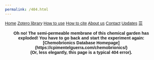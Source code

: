 ```yaml
---
permalink: /404.html
---
```


<html>
<head>
<meta name="viewport" content="width=device-width, initial-scale=1">
<link rel="stylesheet" href="https://cdnjs.cloudflare.com/ajax/libs/font-awesome/4.7.0/css/font-awesome.min.css">
<style>
body {margin:0;font-family:Arial}

.topnav {
  overflow: hidden;
  background-color: #333;
}

.topnav a {
  float: left;
  display: block;
  color: #f2f2f2;
  text-align: center;
  padding: 14px 16px;
  text-decoration: none;
  font-size: 17px;
}

.active {
  background-color: royalblue;
  color: white;
}

.topnav .icon {
  display: none;
}

.dropdown {
  float: left;
  overflow: hidden;
}

.dropdown .dropbtn {
  font-size: 17px;    
  border: none;
  outline: none;
  color: white;
  padding: 14px 16px;
  background-color: inherit;
  font-family: inherit;
  margin: 0;
}

.dropdown-content {
  display: none;
  position: absolute;
  background-color: #f9f9f9;
  min-width: 160px;
  box-shadow: 0px 8px 16px 0px rgba(0,0,0,0.2);
  z-index: 1;
}

.dropdown-content a {
  float: none;
  color: black;
  padding: 12px 16px;
  text-decoration: none;
  display: block;
  text-align: left;
}

.topnav a:hover, .dropdown:hover .dropbtn {
  background-color: #555;
  color: white;
}

.dropdown-content a:hover {
  background-color: #ddd;
  color: black;
}

.dropdown:hover .dropdown-content {
  display: block;
}

@media screen and (max-width: 600px) {
  .topnav a:not(:first-child), .dropdown .dropbtn {
    display: none;
  }
  .topnav a.icon {
    float: right;
    display: block;
  }
}

@media screen and (max-width: 600px) {
  .topnav.responsive {position: relative;}
  .topnav.responsive .icon {
    position: absolute;
    right: 0;
    top: 0;
  }
  .topnav.responsive a {
    float: none;
    display: block;
    text-align: left;
  }
  .topnav.responsive .dropdown {float: none;}
  .topnav.responsive .dropdown-content {position: relative;}
  .topnav.responsive .dropdown .dropbtn {
    display: block;
    width: 100%;
    text-align: left;
  }
}
</style>
</head>
<body>

<div class="topnav" id="myTopnav">
  <a class="active" href="https://cpimentelguerra.com/chemobrionics/">Home</a>
  <a href="https://cpimentelguerra.com/chemobrionics/zotero">Zotero library</a>
  <a href="https://cpimentelguerra.com/chemobrionics/howtouse">How to use</a>
  <a href="https://cpimentelguerra.com/chemobrionics/howtocite">How to cite</a>
  <a href="https://cpimentelguerra.com/chemobrionics/about">About us</a>
  <a href="https://cpimentelguerra.com/#contact">Contact</a>
  <a href="https://cpimentelguerra.com/chemobrionics/updates">Updates</a>
  <a href="javascript:void(0);" style="font-size:15px;" class="icon" onclick="myFunction()">&#9776;</a>
</div>

<script>
function myFunction() {
  var x = document.getElementById("myTopnav");
  if (x.className === "topnav") {
    x.className += " responsive";
  } else {
    x.className = "topnav";
  }
}
</script>

</body>
</html>

<br>

<div align='center'>
<b>Oh no! The semi-permeable membrane of this chemical garden has exploded! You have to go back and start the experiment again: [Chemobrionics Database Homepage](https://cpimentelguerra.com/chemobrionics/)</b>
</div>
<div align='center'>
<b>(Or, less elegantly, this page is a typical 404 error).</b>
</div>
